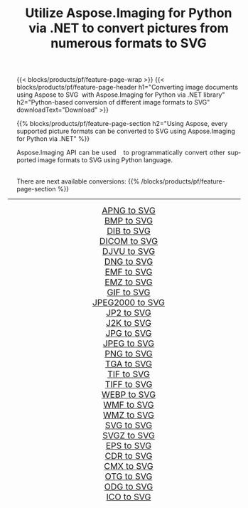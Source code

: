 ﻿---
title: Utilize Aspose.Imaging for Python via .NET to convert pictures from numerous formats to SVG 
weight: 3920
url: /python-net/conversion/to/svg 
lang: en
langdirlevel: 2
locales: zh-hans,ja,it,ru,de,es,fr,nl,id,lt,pl,pt,vi,tr,ko,zh-hant,ar,hi,th,sv,cs,uk,he
description: You can use Aspose.Imaging for Python via .NET library to convert from a variety of formats to SVG
---

{{< blocks/products/pf/feature-page-wrap >}}
{{< blocks/products/pf/feature-page-header h1="Converting image documents using Aspose to SVG  with Aspose.Imaging for Python via .NET library" h2="Python-based conversion of different image formats to SVG" downloadText="Download" >}}


{{% blocks/products/pf/feature-page-section  h2="Using Aspose, every supported picture formats can be converted to SVG using Aspose.Imaging for Python via .NET" %}}
<p align=justify>Aspose.Imaging API can be used   to programmatically convert other supported image formats to SVG using Python language.</p>
<br/>
There are next available conversions:
{{% /blocks/products/pf/feature-page-section %}}
<div class="container-fluid productfamilypage bg-gray">
    <div class="convertypes bg-gray agp-content section">
        <div class="container">
		<hr style="margin-left:-20px;"/>
		<div class="row other-converters" style="gap: 10px;font-size: 19px;text-align:center;">
		    <div class='col-md-2 other-converter remove-lp remove-rp'><a href="/imaging/python-net/conversion/apng-to-svg" style="padding:15px;">APNG to SVG</a></div>
<div class='col-md-2 other-converter remove-lp remove-rp'><a href="/imaging/python-net/conversion/bmp-to-svg" style="padding:15px;">BMP to SVG</a></div>
<div class='col-md-2 other-converter remove-lp remove-rp'><a href="/imaging/python-net/conversion/dib-to-svg" style="padding:15px;">DIB to SVG</a></div>
<div class='col-md-2 other-converter remove-lp remove-rp'><a href="/imaging/python-net/conversion/dicom-to-svg" style="padding:15px;">DICOM to SVG</a></div>
<div class='col-md-2 other-converter remove-lp remove-rp'><a href="/imaging/python-net/conversion/djvu-to-svg" style="padding:15px;">DJVU to SVG</a></div>
<div class='col-md-2 other-converter remove-lp remove-rp'><a href="/imaging/python-net/conversion/dng-to-svg" style="padding:15px;">DNG to SVG</a></div>
<div class='col-md-2 other-converter remove-lp remove-rp'><a href="/imaging/python-net/conversion/emf-to-svg" style="padding:15px;">EMF to SVG</a></div>
<div class='col-md-2 other-converter remove-lp remove-rp'><a href="/imaging/python-net/conversion/emz-to-svg" style="padding:15px;">EMZ to SVG</a></div>
<div class='col-md-2 other-converter remove-lp remove-rp'><a href="/imaging/python-net/conversion/gif-to-svg" style="padding:15px;">GIF to SVG</a></div>
<div class='col-md-2 other-converter remove-lp remove-rp'><a href="/imaging/python-net/conversion/jpeg2000-to-svg" style="padding:15px;">JPEG2000 to SVG</a></div>
<div class='col-md-2 other-converter remove-lp remove-rp'><a href="/imaging/python-net/conversion/jp2-to-svg" style="padding:15px;">JP2 to SVG</a></div>
<div class='col-md-2 other-converter remove-lp remove-rp'><a href="/imaging/python-net/conversion/j2k-to-svg" style="padding:15px;">J2K to SVG</a></div>
<div class='col-md-2 other-converter remove-lp remove-rp'><a href="/imaging/python-net/conversion/jpg-to-svg" style="padding:15px;">JPG to SVG</a></div>
<div class='col-md-2 other-converter remove-lp remove-rp'><a href="/imaging/python-net/conversion/jpeg-to-svg" style="padding:15px;">JPEG to SVG</a></div>
<div class='col-md-2 other-converter remove-lp remove-rp'><a href="/imaging/python-net/conversion/png-to-svg" style="padding:15px;">PNG to SVG</a></div>
<div class='col-md-2 other-converter remove-lp remove-rp'><a href="/imaging/python-net/conversion/tga-to-svg" style="padding:15px;">TGA to SVG</a></div>
<div class='col-md-2 other-converter remove-lp remove-rp'><a href="/imaging/python-net/conversion/tif-to-svg" style="padding:15px;">TIF to SVG</a></div>
<div class='col-md-2 other-converter remove-lp remove-rp'><a href="/imaging/python-net/conversion/tiff-to-svg" style="padding:15px;">TIFF to SVG</a></div>
<div class='col-md-2 other-converter remove-lp remove-rp'><a href="/imaging/python-net/conversion/webp-to-svg" style="padding:15px;">WEBP to SVG</a></div>
<div class='col-md-2 other-converter remove-lp remove-rp'><a href="/imaging/python-net/conversion/wmf-to-svg" style="padding:15px;">WMF to SVG</a></div>
<div class='col-md-2 other-converter remove-lp remove-rp'><a href="/imaging/python-net/conversion/wmz-to-svg" style="padding:15px;">WMZ to SVG</a></div>
<div class='col-md-2 other-converter remove-lp remove-rp'><a href="/imaging/python-net/conversion/svg-to-svg" style="padding:15px;">SVG to SVG</a></div>
<div class='col-md-2 other-converter remove-lp remove-rp'><a href="/imaging/python-net/conversion/svgz-to-svg" style="padding:15px;">SVGZ to SVG</a></div>
<div class='col-md-2 other-converter remove-lp remove-rp'><a href="/imaging/python-net/conversion/eps-to-svg" style="padding:15px;">EPS to SVG</a></div>
<div class='col-md-2 other-converter remove-lp remove-rp'><a href="/imaging/python-net/conversion/cdr-to-svg" style="padding:15px;">CDR to SVG</a></div>
<div class='col-md-2 other-converter remove-lp remove-rp'><a href="/imaging/python-net/conversion/cmx-to-svg" style="padding:15px;">CMX to SVG</a></div>
<div class='col-md-2 other-converter remove-lp remove-rp'><a href="/imaging/python-net/conversion/otg-to-svg" style="padding:15px;">OTG to SVG</a></div>
<div class='col-md-2 other-converter remove-lp remove-rp'><a href="/imaging/python-net/conversion/odg-to-svg" style="padding:15px;">ODG to SVG</a></div>
<div class='col-md-2 other-converter remove-lp remove-rp'><a href="/imaging/python-net/conversion/ico-to-svg" style="padding:15px;">ICO to SVG</a></div>
                </div>
        </div>
    </div>
</div>
<br/>

